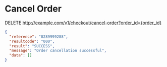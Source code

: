 # Cancel Order

DELETE http://example.com/v1/checkout/cancel-order?order_id={order_id}

```json
{
  "reference": "0289999288",
  "resultcode": "000",
  "result": "SUCCESS",
  "message": "Order cancellation successful",
  "data": []
}
```
